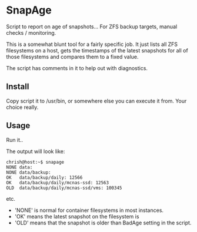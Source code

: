 # SnapAge

Script to report on age of snapshots...  For ZFS backup targets, manual checks / monitoring.

This is a somewhat blunt tool for a  fairly specific job.  It just lists all ZFS filesystems on a host, gets the timestamps of the latest snapshots for all of those filesystems and compares them to a fixed value.

The script has comments in it to help out with diagnostics.

## Install

Copy script it to /usr/bin, or somewhere else you can execute it from. Your choice really.

## Usage

Run it..

The output will look like:

```
chrish@host:~$ snapage
NONE data: 
NONE data/backup: 
OK   data/backup/daily: 12566
OK   data/backup/daily/mcnas-ssd: 12563
OLD  data/backup/daily/mcnas-ssd/vms: 100345
```

etc.
 * 'NONE' is normal for container filesystems in most instances.
 * 'OK' means the latest snapshot on the filesystem is 
 * 'OLD' means that the snapshot is older than BadAge setting in the script.

